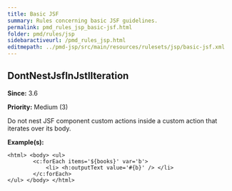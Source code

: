 ```yaml
---
title: Basic JSF
summary: Rules concerning basic JSF guidelines.
permalink: pmd_rules_jsp_basic-jsf.html
folder: pmd/rules/jsp
sidebaractiveurl: /pmd_rules_jsp.html
editmepath: ../pmd-jsp/src/main/resources/rulesets/jsp/basic-jsf.xml
---
```

## DontNestJsfInJstlIteration

**Since:** 3.6

**Priority:** Medium (3)

Do not nest JSF component custom actions inside a custom action that iterates over its body.

**Example(s):**

```
<html> <body> <ul>
		<c:forEach items='${books}' var='b'>
			<li> <h:outputText value='#{b}' /> </li>
		</c:forEach>
</ul> </body> </html>
```

